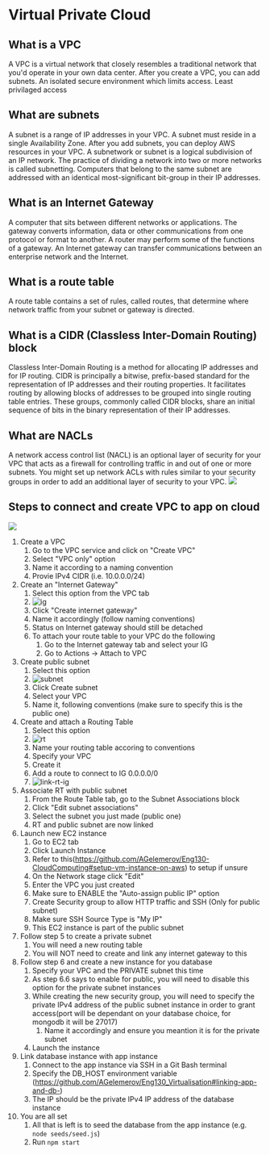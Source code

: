 # Virtual Private Cloud

## What is a VPC
A VPC is a virtual network that closely resembles a traditional network that you'd operate in your own data center. After you create a VPC, you can add subnets.
An isolated secure environment which limits access. Least privilaged access

## What are subnets
A subnet is a range of IP addresses in your VPC. A subnet must reside in a single Availability Zone. After you add subnets, you can deploy AWS resources in your VPC.
A subnetwork or subnet is a logical subdivision of an IP network. The practice of dividing a network into two or more networks is called subnetting.
Computers that belong to the same subnet are addressed with an identical most-significant bit-group in their IP addresses. 

## What is an Internet Gateway
A computer that sits between different networks or applications. The gateway converts information, data or other communications from one protocol or format to another. A router may perform some of the functions of a gateway. An Internet gateway can transfer communications between an enterprise network and the Internet.

## What is a route table
A route table contains a set of rules, called routes, that determine where network traffic from your subnet or gateway is directed.

## What is a CIDR (Classless Inter-Domain Routing) block
Classless Inter-Domain Routing is a method for allocating IP addresses and for IP routing.
CIDR is principally a bitwise, prefix-based standard for the representation of IP addresses and their routing properties. It facilitates routing by allowing blocks of addresses to be grouped into single routing table entries. These groups, commonly called CIDR blocks, share an initial sequence of bits in the binary representation of their IP addresses.

## What are NACLs
A network access control list (NACL) is an optional layer of security for your VPC that acts as a firewall for controlling traffic in and out of one or more subnets. You might set up network ACLs with rules similar to your security groups in order to add an additional layer of security to your VPC.
![](images/sg_vs_nacls.png)

## Steps to connect and create VPC to app on cloud
![](images/steps.png)

1. Create a VPC
   1. Go to the VPC service and click on "Create VPC"
   2. Select "VPC only" option
   3. Name it according to a naming convention
   4. Provie IPv4 CIDR (i.e. 10.0.0.0/24)
2. Create an "Internet Gateway"
   1. Select this option from the VPC tab
   2. ![ig](images/ig-pic.png)
   3.  Click "Create internet gateway"
   4.  Name it accordingly (follow naming conventions) 
   5.  Status on Internet gateway should still be detached
   6.  To attach your route table to your VPC do the following
       1.  Go to the Internet gateway tab and select your IG
       2.  Go to Actions -> Attach to VPC
3.  Create public subnet
    1. Select this option  
    2. ![subnet](images/subnet-pic.png)
    3. Click Create subnet
    4. Select your VPC
    5. Name it, following conventions (make sure to specify this is the public one)
4.  Create and attach a Routing Table
    1.  Select this option
    2.  ![rt](images/rt-pic.png)
    3.  Name your routing table accoring to conventions
    4.  Specify your VPC
    5.  Create it
    6.  Add a route to connect to IG 0.0.0.0/0
    7.  ![link-rt-ig](images/link-rt-ig.png)
5.  Associate RT with public subnet
    1.  From the Route Table tab, go to the Subnet Associations block
    2.  Click "Edit subnet associations"
    3.  Select the subnet you just made (public one)
    4.  RT and public subnet are now linked
6.  Launch new EC2 instance
    1.  Go to EC2 tab
    2.  Click Launch Instance
    3.  Refer to this(https://github.com/AGelemerov/Eng130-CloudComputing#setup-vm-instance-on-aws) to setup if unsure
    4.  On the Network stage click "Edit"
    5.  Enter the VPC you just created
    6.  Make sure to ENABLE the "Auto-assign public IP" option
    7.  Create Security group to allow HTTP traffic and SSH (Only for public subnet)
    8.  Make sure SSH Source Type is "My IP"
    9.  This EC2 instance is part of the public subnet
7.  Follow step 5 to create a private subnet
    1.  You will need a new routing table
    2.  You will NOT need to create and link any internet gateway to this
8.  Follow step 6 and create a new instance for you database
    1.  Specify your VPC and the PRIVATE subnet this time
    2.  As step 6.6 says to enable for public, you will need to disable this option for the private subnet instances
    3.  While creating the new security group, you will need to specify the private IPv4 address of the public subnet instance in order to grant access(port will be dependant on your database choice, for mongodb it will be 27017)
        1.  Name it accordingly and ensure you meantion it is for the private subnet
    4.  Launch the instance
9.  Link database instance with app instance
    1.  Connect to the app instance via SSH in a Git Bash terminal
    2.  Specify the DB_HOST environment variable (https://github.com/AGelemerov/Eng130_Virtualisation#linking-app-and-db-)
    3.  The IP should be the private IPv4 IP address of the database instance
10. You are all set
    1.  All that is left is to seed the database from the app instance (e.g. `node seeds/seed.js`)
    2.  Run `npm start`